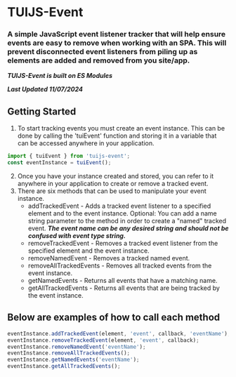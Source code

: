# TUIJS-Event
### A simple JavaScript event listener tracker that will help ensure events are easy to remove when working with an SPA. This will prevent disconnected event listeners from piling up as elements are added and removed from you site/app.
***TUIJS-Event is built on ES Modules***

***Last Updated 11/07/2024***

## Getting Started
1. To start tracking events you must create an event instance. This can be done by calling the 'tuiEvent' function and storing it in a variable that can be accessed anywhere in your application.
```js
import { tuiEvent } from 'tuijs-event';
const eventInstance = tuiEvent();
```
2. Once you have your instance created and stored, you can refer to it anywhere in your application to create or remove a tracked event.
3. There are six methods that can be used to manipulate your event instance.
    - addTrackedEvent - Adds a tracked event listener to a specified element and to the event instance. Optional: You can add a name string parameter to the method in order to create a "named" tracked event. ***The event name can be any desired string and should not be confused with event type string.***
    - removeTrackedEvent - Removes a tracked event listener from the specified element and the event instance.
    - removeNamedEvent - Removes a tracked named event.
    - removeAllTrackedEvents - Removes all tracked events from the event instance.
    - getNamedEvents - Returns all events that have a matching name.
    - getAllTrackedEvents - Returns all events that are being tracked by the event instance.

## Below are examples of how to call each method
```js
eventInstance.addTrackedEvent(element, 'event', callback, 'eventName');
eventInstance.removeTrackedEvent(element, 'event', callback);
eventInstance.removeNamedEvent('eventName');
eventInstance.removeAllTrackedEvents();
eventInstance.getNamedEvents('eventName');
eventInstance.getAllTrackedEvents();
```